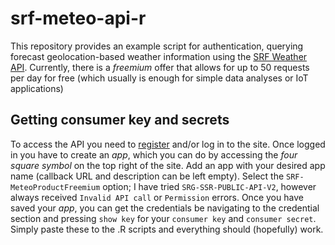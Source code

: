 # srf-meteo-api-r
This repository provides an example script for authentication, querying forecast geolocation-based weather information using the [SRF Weather API](https://developer.srgssr.ch/api-catalog/srf-weather#/). Currently, there is a *freemium* offer that allows for up to 50 requests per day for free (which usually is enough for simple data analyses or IoT applications)

## Getting consumer key and secrets
To access the API you need to [register](https://developer.srgssr.ch/user/register) and/or log in to the site. Once logged in you have to create an *app*, which you can do by accessing the *four square symbol* on the top right of the site. Add an app with your desired app name (callback URL and description can be left empty). Select the ```SRF-MeteoProductFreemium``` option; I have tried ```SRG-SSR-PUBLIC-API-V2```, however always received ```Invalid API call``` or ```Permission``` errors. Once you have saved your *app*, you can get the credentials be navigating to the credential section and pressing ```show key``` for your ```consumer key``` and ```consumer secret```. Simply paste these to the .R scripts and everything should (hopefully) work.
